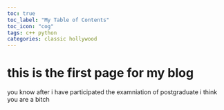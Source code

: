```yaml
---
toc: true
toc_label: "My Table of Contents"
toc_icon: "cog"
tags: c++ python
categories: classic hollywood
---
```


# this is the first page for my blog

you know after i have participated the examniation of postgraduate i think you are a bitch

